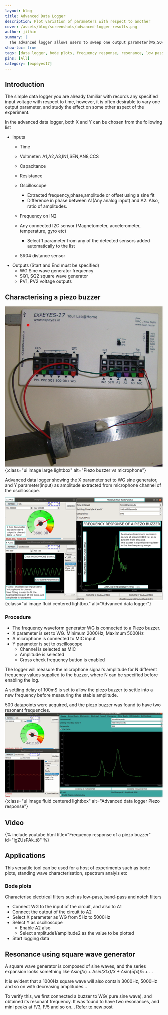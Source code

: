 ```yaml
---
layout: blog
title: Advanced Data Logger
description: Plot variation of parameters with respect to another
cover: /assets/blog/screenshots/advanced-logger-results.png
author: jithin
summary: |
  The advanced logger allows users to sweep one output parameter(WG,SQR2,PV1...) in a specified range, and measure a parameter for each output value. Inputs can be simple voltages, I2C sensors, derived parameters from the oscilloscope etc.
show-toc: true
tags: [data logger, bode plots, frequency response, resonance, low pass, band pass]
pins: [All]
category: [expeyes17]
---
```



## Introduction

The simple data logger you are already familiar with records any specified input voltage with respect to time, however,
 it is often desirable to vary one output parameter, and study the effect on some other aspect of the experiment.
 
In the advanced data logger, both X and Y can be chosen from the following list
+ Inputs
  + Time
  + Voltmeter: A1,A2,A3,IN1,SEN,AN8,CCS
  + Capacitance
  + Resistance
  + Oscilloscope
     + Extracted frequency,phase,amplitude or offset using a sine fit
     + Difference in phase between A1(Any analog input) and A2. Also, ratio of amplitudes.
  + Frequency on IN2
  + Any connected I2C sensor (Magnetometer, accelerometer, temperature, gyro etc) 
     + Select 1 parameter from any of the detected sensors added automatically to the list

  + SR04 distance sensor
+ Outputs (Start and End must be specified)
  + WG Sine wave generator frequency
  + SQ1, SQ2 square wave generator
  + PV1, PV2 voltage outputs


## Characterising a piezo buzzer

![](/assets/blog/photographs/sound.jpg){:class="ui image large lightbox" alt="Piezo buzzer vs microphone"}


Advanced data logger showing the X parameter set to WG sine generator, and Y parameter(input) as amplitude extracted from microphone channel of the oscilloscope.

![](/assets/blog/advanced-logger-piezo.png){:class="ui image fluid centered lightbox" alt="Advanced data logger"}

### Procedure

+ The frequency waveform generator WG is connected to a Piezo buzzer. 
+ X parameter is set to WG. Minimum 2000Hz, Maximum 5000Hz
+ A microphone is connected to MIC input
+ Y parameter is set to oscilloscope
   + Channel is selected as MIC
   + Amplitude is selected
   + Cross check frequency button is enabled

The logger will measure the microphone signal's amplitude for N different frequency values supplied to the buzzer, where N can be specified
before enabling the log.

A settling delay of 100mS is set to allow the piezo buzzer to settle into a new frequency before measuring the stable amplitude.

500 datapoints were acquired, and the piezo buzzer was found to have two resonant frequencies.
![](/assets/blog/screenshots/advanced-logger-results.png){:class="ui image fluid centered lightbox" alt="Advanced data logger Piezo response"}

## Video

{% include youtube.html title="Frequency response of a piezo buzzer" id="igZUsPAk_t8" %}


## Applications

This versatile tool can be used for a host of experiments such as bode plots, standing wave characterisation, spectrum analyis etc

### Bode plots
Characterise electrical filters such as low-pass, band-pass and notch filters

+ Connect WG to the input of the circuit, and also to A1
+ Connect the output of the circuit to A2
+ Select X parameter as WG from 5Hz to 5000Hz
+ Select Y as oscilloscope
   + Enable A2 also
   + Select amplitude1/amplitude2 as the value to be plotted
+ Start logging data


## Resonance using square wave generator

A square wave generator is composed of sine waves, and the series expansion looks something like
A*sin(f*x) + A*sin(3*f*x)/3 + A*sin(5*f*x)/5 + ...

It is evident that a 1000Hz square wave will also contain 3000Hz, 5000Hz and so on with decreasing amplitudes...

To verify this, we first connected a buzzer to WG( pure sine wave), and obtained its resonant frequency. It was found to have
two resonances, and mini peaks at F/3, F/5 and so on...
[Refer to new post](advanced-logger-piezo-sq1)

